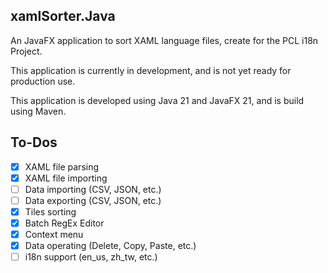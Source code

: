 xamlSorter.Java
---

An JavaFX application to sort XAML language files, create for the PCL i18n Project.

This application is currently in development, and is not yet ready for production use.

This application is developed using Java 21 and JavaFX 21, and is build using Maven.

## To-Dos

- [x] XAML file parsing
- [x] XAML file importing
- [ ] Data importing (CSV, JSON, etc.)
- [ ] Data exporting (CSV, JSON, etc.)
- [x] Tiles sorting
- [x] Batch RegEx Editor
- [x] Context menu
- [x] Data operating (Delete, Copy, Paste, etc.)
- [ ] i18n support (en_us, zh_tw, etc.)
